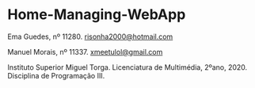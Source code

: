 # Home-Managing-WebApp
Ema Guedes, nº 11280.
risonha2000@hotmail.com  

Manuel Morais, nº 11337.
xmeetulol@gmail.com  

Instituto Superior Miguel Torga. 
Licenciatura de Multimédia, 2ºano, 2020. 
Disciplina de Programação III.
